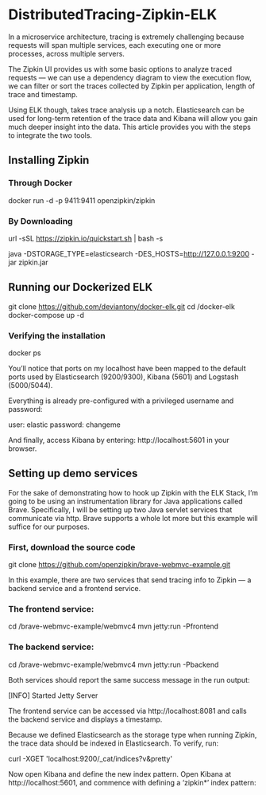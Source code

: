 # DistributedTracing-Zipkin-ELK


In a microservice architecture, tracing is extremely challenging because requests will span multiple services, each executing one or more processes, across multiple servers.


The Zipkin UI provides us with some basic options to analyze traced requests — we can use a dependency diagram to view the execution flow, we can filter or sort the traces collected by Zipkin per application, length of trace and timestamp.

Using ELK though, takes trace analysis up a notch. Elasticsearch can be used for long-term retention of the trace data and Kibana will allow you gain much deeper insight into the data. This article provides you with the steps to integrate the two tools.


## Installing Zipkin

### Through Docker
docker run -d -p 9411:9411 openzipkin/zipkin

### By Downloading

url -sSL https://zipkin.io/quickstart.sh | bash -s

java -DSTORAGE_TYPE=elasticsearch -DES_HOSTS=http://127.0.0.1:9200 -jar zipkin.jar

## Running our Dockerized ELK

git clone https://github.com/deviantony/docker-elk.git
cd /docker-elk
docker-compose up -d

### Verifying the installation

docker ps

You’ll notice that ports on my localhost have been mapped to the default ports used by Elasticsearch (9200/9300), Kibana (5601) and Logstash (5000/5044).

Everything is already pre-configured with a privileged username and password:

  user: elastic
  password: changeme

And finally, access Kibana by entering: http://localhost:5601 in your browser.


## Setting up demo services

For the sake of demonstrating how to hook up Zipkin with the ELK Stack, I’m going to be using an instrumentation library for Java applications called Brave. Specifically, I will be setting up two Java servlet services that communicate via http. Brave supports a whole lot more but this example will suffice for our purposes.

### First, download the source code

git clone https://github.com/openzipkin/brave-webmvc-example.git


In this example, there are two services that send tracing info to Zipkin — a backend service and a frontend service. 


### The frontend service:

cd /brave-webmvc-example/webmvc4
mvn jetty:run -Pfrontend

### The backend service:

cd /brave-webmvc-example/webmvc4
mvn jetty:run -Pbackend


Both services should report the same success message in the run output:

[INFO] Started Jetty Server

The frontend service can be accessed via http://localhost:8081 and calls the backend service and displays a timestamp.




Because we defined Elasticsearch as the storage type when running Zipkin, the trace data should be indexed in Elasticsearch. To verify, run:

curl -XGET 'localhost:9200/_cat/indices?v&pretty'


Now open Kibana and define the new index pattern. Open Kibana at http://localhost:5601, and commence with defining a ‘zipkin*’ index pattern:

